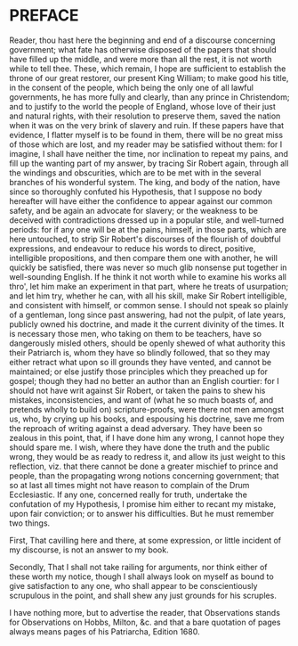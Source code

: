 PREFACE
=======

Reader, thou hast here the beginning and end of a discourse concerning government; what fate has otherwise disposed of the papers that should have filled up the middle, and were more than all the rest, it is not worth while to tell thee. These, which remain, I hope are sufficient to establish the throne of our great restorer, our present King William; to make good his title, in the consent of the people, which being the only one of all lawful governments, he has more fully and clearly, than any prince in Christendom; and to justify to the world the people of England, whose love of their just and natural rights, with their resolution to preserve them, saved the nation when it was on the very brink of slavery and ruin. If these papers have that evidence, I flatter myself is to be found in them, there will be no great miss of those which are lost, and my reader may be satisfied without them: for I imagine, I shall have neither the time, nor inclination to repeat my pains, and fill up the wanting part of my answer, by tracing Sir Robert again, through all the windings and obscurities, which are to be met with in the several branches of his wonderful system. The king, and body of the nation, have since so thoroughly confuted his Hypothesis, that I suppose no body hereafter will have either the confidence to appear against our common safety, and be again an advocate for slavery; or the weakness to be deceived with contradictions dressed up in a popular stile, and well-turned periods: for if any one will be at the pains, himself, in those parts, which are here untouched, to strip Sir Robert's discourses of the flourish of doubtful expressions, and endeavour to reduce his words to direct, positive, intelligible propositions, and then compare them one with another, he will quickly be satisfied, there was never so much glib nonsense put together in well-sounding English. If he think it not worth while to examine his works all thro', let him make an experiment in that part, where he treats of usurpation; and let him try, whether he can, with all his skill, make Sir Robert intelligible, and consistent with himself, or common sense. I should not speak so plainly of a gentleman, long since past answering, had not the pulpit, of late years, publicly owned his doctrine, and made it the current divinity of the times. It is necessary those men, who taking on them to be teachers, have so dangerously misled others, should be openly shewed of what authority this their Patriarch is, whom they have so blindly followed, that so they may either retract what upon so ill grounds they have vented, and cannot be maintained; or else justify those principles which they preached up for gospel; though they had no better an author than an English courtier: for I should not have writ against Sir Robert, or taken the pains to shew his mistakes, inconsistencies, and want of (what he so much boasts of, and pretends wholly to build on) scripture-proofs, were there not men amongst us, who, by crying up his books, and espousing his doctrine, save me from the reproach of writing against a dead adversary. They have been so zealous in this point, that, if I have done him any wrong, I cannot hope they should spare me. I wish, where they have done the truth and the public wrong, they would be as ready to redress it, and allow its just weight to this reflection, viz. that there cannot be done a greater mischief to prince and people, than the propagating wrong notions concerning government; that so at last all times might not have reason to complain of the Drum Ecclesiastic. If any one, concerned really for truth, undertake the confutation of my Hypothesis, I promise him either to recant my mistake, upon fair conviction; or to answer his difficulties. But he must remember two things.

First, That cavilling here and there, at some expression, or little incident of my discourse, is not an answer to my book.

Secondly, That I shall not take railing for arguments, nor think either of these worth my notice, though I shall always look on myself as bound to give satisfaction to any one, who shall appear to be conscientiously scrupulous in the point, and shall shew any just grounds for his scruples.

I have nothing more, but to advertise the reader, that Observations stands for Observations on Hobbs, Milton, &c. and that a bare quotation of pages always means pages of his Patriarcha, Edition 1680.